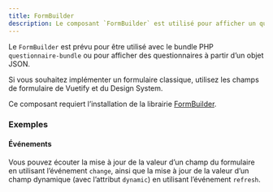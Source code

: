 ```yaml
---
title: FormBuilder
description: Le composant `FormBuilder` est utilisé pour afficher un questionnaire.
---
```


<doc-tabs>

<doc-tab-item label="Utilisation">

<doc-alert type="warning">

Le `FormBuilder` est prévu pour être utilisé avec le bundle PHP `questionnaire-bundle` ou pour afficher des questionnaires à partir d’un objet JSON.

Si vous souhaitez implémenter un formulaire classique, utilisez les champs de formulaire de Vuetify et du Design System.

</doc-alert>

<doc-alert type="info">

Ce composant requiert l’installation de la librairie [FormBuilder](/demarrer/installation#composants/form-builder).

</doc-alert>

<doc-example file="form-builder/usage"></doc-example>

### Exemples

#### Événements

Vous pouvez écouter la mise à jour de la valeur d’un champ du formulaire en utilisant l’événement `change`, ainsi que la mise à jour de la valeur d’un champ dynamique (avec l’attribut `dynamic`) en utilisant l’événement `refresh`.

<doc-example file="form-builder/events"></doc-example>

</doc-tab-item>

<doc-tab-item label="API">
<doc-api name="form-builder"></doc-api>
</doc-tab-item>

</doc-tabs>
